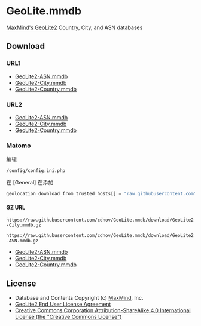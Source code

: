 # GeoLite.mmdb

[MaxMind's GeoLite2](https://dev.maxmind.com/geoip/geoip2/geolite2/) Country, City, and ASN databases

## Download

### URL1

- [GeoLite2-ASN.mmdb](https://git.io/GeoLite2-ASN.mmdb)
- [GeoLite2-City.mmdb](https://git.io/GeoLite2-City.mmdb)
- [GeoLite2-Country.mmdb](https://git.io/GeoLite2-Country.mmdb)

### URL2

- [GeoLite2-ASN.mmdb](https://github.com/P3TERX/GeoLite.mmdb/raw/download/GeoLite2-ASN.mmdb)
- [GeoLite2-City.mmdb](https://github.com/P3TERX/GeoLite.mmdb/raw/download/GeoLite2-City.mmdb)
- [GeoLite2-Country.mmdb](https://github.com/P3TERX/GeoLite.mmdb/raw/download/GeoLite2-Country.mmdb)

### Matomo
编辑 

```
/config/config.ini.php
```
在 [General] 在添加

```php
geolocation_download_from_trusted_hosts[] = "raw.githubusercontent.com"
```
#### GZ URL
```https://raw.githubusercontent.com/cdnov/GeoLite.mmdb/download/GeoLite2-City.mmdb.gz```

```https://raw.githubusercontent.com/cdnov/GeoLite.mmdb/download/GeoLite2-ASN.mmdb.gz```

- [GeoLite2-ASN.mmdb](https://raw.githubusercontent.com/cdnov/GeoLite.mmdb/download/GeoLite2-ASN.mmdb.gz)
- [GeoLite2-City.mmdb](https://raw.githubusercontent.com/cdnov/GeoLite.mmdb/download/GeoLite2-City.mmdb.gz)
- [GeoLite2-Country.mmdb](https://raw.githubusercontent.com/cdnov/GeoLite.mmdb/download/GeoLite2-Country.mmdb.gz)

## License

- Database and Contents Copyright (c) [MaxMind](https://www.maxmind.com/), Inc.
- [GeoLite2 End User License Agreement](https://www.maxmind.com/en/geolite2/eula)
- [Creative Commons Corporation Attribution-ShareAlike 4.0 International License (the "Creative Commons License")](https://creativecommons.org/licenses/by-sa/4.0/)


